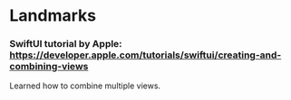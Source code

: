 #  Landmarks

### SwiftUI tutorial by Apple: https://developer.apple.com/tutorials/swiftui/creating-and-combining-views

Learned how to combine multiple views.

